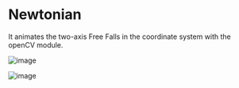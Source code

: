 # Newtonian

It animates the two-axis Free Falls in the coordinate system with the openCV module.

![image](https://github.com/FurkanLiman/Newtonian/assets/71287062/ea728583-6c6a-41f0-84df-4e9a4885da9b)

![image](https://github.com/FurkanLiman/Newtonian/assets/71287062/d7ca0040-9aa8-466d-9a0b-5915a32b53ba)
